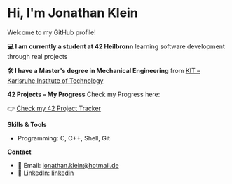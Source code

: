# Hi, I'm Jonathan Klein

Welcome to my GitHub profile!

**💻 I am currently a student at 42 Heilbronn**
learning software development through real projects

**🛠️ I have a Master's degree in Mechanical Engineering**
from [KIT – Karlsruhe Institute of Technology](https://www.kit.edu)

**42 Projects – My Progress**
  Check my Progress here:
  
👉 [Check my 42 Project Tracker](https://github.com/YOURUSERNAME/42-project-tracker)


**Skills & Tools**

- Programming: C, C++, Shell, Git

**Contact**

- 📧 Email: [jonathan.klein@hotmail.de](mailto:jonathan.klein@hotmail.de)
- 🔗 LinkedIn: [linkedin](https://www.linkedin.com/in/jonathan-klein-83554418b/)
